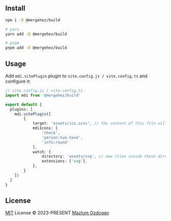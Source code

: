 
##  Install

```bash
npm i -D @mergehez/build

# yarn 
yarn add -D @mergehez/build

# pnpm 
pnpm add -D @mergehez/build
```

## Usage

Add `mdi.vitePlugin` plugin to `vite.config.js / vite.config.ts` and configure it:

```ts
// vite.config.js / vite.config.ts
import mdi from '@mergehez/build'

export default {
  plugins: [
    mdi.vitePlugin([
        {
            target: 'assets/ics.scss', // the content of this file will be auto-generated. It should never be edited manually!
            mdiIcons: [
                'check',
                'person:two-tone',
                'info:round'
            ],
            watch: {
                directory: 'assets/svg', // new files inside these directory will be added to 'target' (only files with defined 'extensions')
                extensions: ['svg'],
            },
        }
    ])
  ]
}
```

## License

[MIT](./LICENSE) License &copy; 2023-PRESENT [Mazlum Ozdogan](https://github.com/mergehez)
